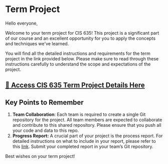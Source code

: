 # Term Project

Hello everyone,

Welcome to your term project for CIS 635! This project is a significant part of our course and an excellent opportunity for you to apply the concepts and techniques we've learned.

You will find all the detailed instructions and requirements for the term project in the link provided below. Please make sure to read through these instructions carefully to understand the scope and expectations of the project.

## [📎 Access CIS 635 Term Project Details Here](https://yong-zhuang.github.io/gvsu-cis635/final-project-proposal.html)

## Key Points to Remember

1. **Team Collaboration**: Each team is required to create a single Git repository for the project. All team members are expected to collaborate and contribute to this shared repository. Please ensure that you push all your code and data to this repo.
2. **Progress Report:** A crucial part of your project is the process report. For detailed instructions on what to include in your report, please refer to this [link](https://yong-zhuang.github.io/gvsu-cis635/final-project-progress.html). Submit your completed report in your team’s Git repository.

Best wishes on your term project!
